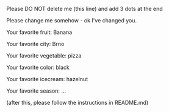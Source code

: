 Please DO NOT delete me (this line) and add 3 dots at the end

Please change me somehow - ok I've changed you.



Your favorite fruit: Banana

Your favorite city: Brno

Your favorite vegetable: pizza

Your favorite color: black

Your favorite icecream: hazelnut

Your favorite season: ...


(after this, please follow the instructions in README.md)


